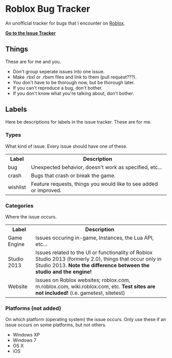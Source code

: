 # Roblox Bug Tracker

An unofficial tracker for bugs that I encounter on [Roblox](www.roblox.com).

**[Go to the Issue Tracker](https://github.com/Anaminus/roblox-bug-tracker/issues)**

## Things
These are for me and you.

- Don't group seperate issues into one issue.
- Make .rbxl or .rbxm files and link to them (pull request???).
- You don't have to be thorough now, but be thorough later.
- If you can't reproduce a bug, don't bother.
- If you don't know what you're talking about, don't bother.

## Labels
Here be descriptions for labels in the issue tracker. These are for me.

### Types
What kind of issue. Every issue should have one of these.
<table>
<tr><th>Label</th><th>Description</th></tr>
<tr><td> bug </td><td>Unexpected behavior, doesn't work as specified, etc...</td></tr>
<tr><td> crash </td><td>Bugs that crash or break the game.</td></tr>
<tr><td> wishlist </td><td>Feature requests, things you would like to see added or improved.</td></tr>
</table>

### Categories
Where the issue occurs.
<table>
<tr><th>Label</th><th>Description</th></tr>
<tr><td> Game Engine </td><td>Issues occuring in-game, Instances, the Lua API, etc...</td></tr>
<tr><td> Studio 2013 </td><td>Issues related to the UI or functionality of Roblox Studio 2013 (formerly 2.0), things that occur only in Studio 2013. <b>Note the difference between the studio and the engine!</b></td></tr>
<tr><td> Website </td><td>Issues on Roblox websites; roblox.com, m.roblox.com, wiki.roblox.com, etc. <b>Test sites are not included!</b> (i.e. gametest, sitetest)</td></tr>
</table>

### Platforms (not added)
On which platform (operating system) the issue occurs. Only use these if an issue occurs on some platforms, but not others.
- Windows XP
- Windows 7
- OS X
- iOS
